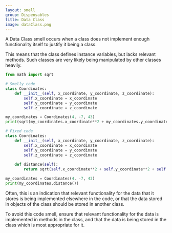 ```yaml
---
layout: smell
group: Dispensables
title: Data Class
image: dataClass.png
---
```

A Data Class smell occurs when a class does not implement enough functionality itself to justify it being a class.

This means that the class defines instance variables, but lacks relevant methods. Such classes are very likely being manipulated by other classes heavily.

~~~ python
from math import sqrt

# Smelly code
class Coordinates:
    def __init__(self, x_coordinate, y_coordinate, z_coordinate):
        self.x_coordinate = x_coordinate
        self.y_coordinate = y_coordinate
        self.z_coordinate = z_coordinate

my_coordinates = Coordinates(4, -7, 43)
print(sqrt(my_coordinates.x_coordinate**2 + my_coordinates.y_coordinate**2 + my_coordinates.z_coordinate**2))  # Pythagorean theorem

# Fixed code
class Coordinates:
    def __init__(self, x_coordinate, y_coordinate, z_coordinate):
        self.x_coordinate = x_coordinate
        self.y_coordinate = y_coordinate
        self.z_coordinate = z_coordinate
    
    def distance(self):
        return sqrt(self.x_coordinate**2 + self.y_coordinate**2 + self.z_coordinate**2)  # Pythagorean theorem

my_coordinates = Coordinates(4, -7, 43)
print(my_coordinates.distance())
~~~

Often, this is an indication that relevant functionality for the data that it stores is being implemented elsewhere in the code, or that the data stored in objects of the class should be stored in another class.

To avoid this code smell, ensure that relevant functionality for the data is implemented in methods in the class, and that the data is being stored in the class which is most appropriate for it.
